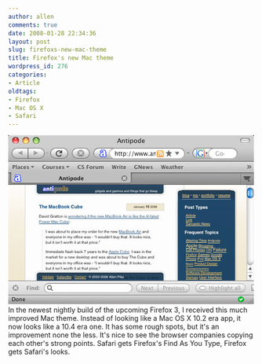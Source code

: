 ```yaml
---
author: allen
comments: true
date: 2008-01-28 22:34:36
layout: post
slug: firefoxs-new-mac-theme
title: Firefox's new Mac theme
wordpress_id: 276
categories:
- Article
oldtags:
- Firefox
- Mac OS X
- Safari
---
```


![The Firefox 3 Mac Theme](/images/wp-uploads/2008/01/fxmactheme1.jpg)In the newest nightly build of the upcoming Firefox 3, I received this much improved Mac theme. Instead of looking like a Mac OS X 10.2 era app, it now looks like a 10.4 era one. It has some rough spots, but it's an improvement none the less. It's nice to see the browser companies copying each other's strong points. Safari gets Firefox's Find As You Type, Firefox gets Safari's looks.
